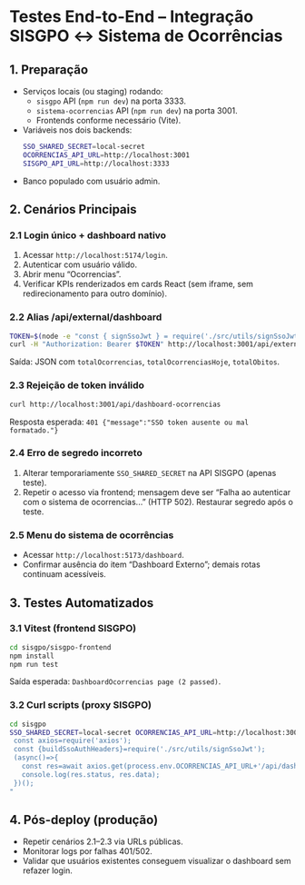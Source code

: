 # Testes End-to-End – Integração SISGPO ↔ Sistema de Ocorrências

## 1. Preparação
- Serviços locais (ou staging) rodando:
  - `sisgpo` API (`npm run dev`) na porta 3333.
  - `sistema-ocorrencias` API (`npm run dev`) na porta 3001.
  - Frontends conforme necessário (Vite).
- Variáveis nos dois backends:
  ```bash
  SSO_SHARED_SECRET=local-secret
  OCORRENCIAS_API_URL=http://localhost:3001
  SISGPO_API_URL=http://localhost:3333
  ```
- Banco populado com usuário admin.

## 2. Cenários Principais

### 2.1 Login único + dashboard nativo
1. Acessar `http://localhost:5174/login`.
2. Autenticar com usuário válido.
3. Abrir menu “Ocorrencias”.
4. Verificar KPIs renderizados em cards React (sem iframe, sem redirecionamento para outro domínio).

### 2.2 Alias /api/external/dashboard
```bash
TOKEN=$(node -e "const { signSsoJwt } = require('./src/utils/signSsoJwt'); process.env.SSO_SHARED_SECRET='local-secret'; console.log(signSsoJwt());")
curl -H "Authorization: Bearer $TOKEN" http://localhost:3001/api/external/dashboard
```
Saída: JSON com `totalOcorrencias`, `totalOcorrenciasHoje`, `totalObitos`.

### 2.3 Rejeição de token inválido
```bash
curl http://localhost:3001/api/dashboard-ocorrencias
```
Resposta esperada: `401 {"message":"SSO token ausente ou mal formatado."}`

### 2.4 Erro de segredo incorreto
1. Alterar temporariamente `SSO_SHARED_SECRET` na API SISGPO (apenas teste).
2. Repetir o acesso via frontend; mensagem deve ser “Falha ao autenticar com o sistema de ocorrencias...” (HTTP 502). Restaurar segredo após o teste.

### 2.5 Menu do sistema de ocorrências
- Acessar `http://localhost:5173/dashboard`.
- Confirmar ausência do item “Dashboard Externo”; demais rotas continuam acessíveis.

## 3. Testes Automatizados

### 3.1 Vitest (frontend SISGPO)
```bash
cd sisgpo/sisgpo-frontend
npm install
npm run test
```
Saída esperada: `DashboardOcorrencias page (2 passed)`.

### 3.2 Curl scripts (proxy SISGPO)
```bash
cd sisgpo
SSO_SHARED_SECRET=local-secret OCORRENCIAS_API_URL=http://localhost:3001 node -e "
 const axios=require('axios');
 const {buildSsoAuthHeaders}=require('./src/utils/signSsoJwt');
 (async()=>{
   const res=await axios.get(process.env.OCORRENCIAS_API_URL+'/api/dashboard-ocorrencias',{headers:buildSsoAuthHeaders()});
   console.log(res.status, res.data);
 })();
"
```

## 4. Pós-deploy (produção)
- Repetir cenários 2.1–2.3 via URLs públicas.
- Monitorar logs por falhas 401/502.
- Validar que usuários existentes conseguem visualizar o dashboard sem refazer login.
